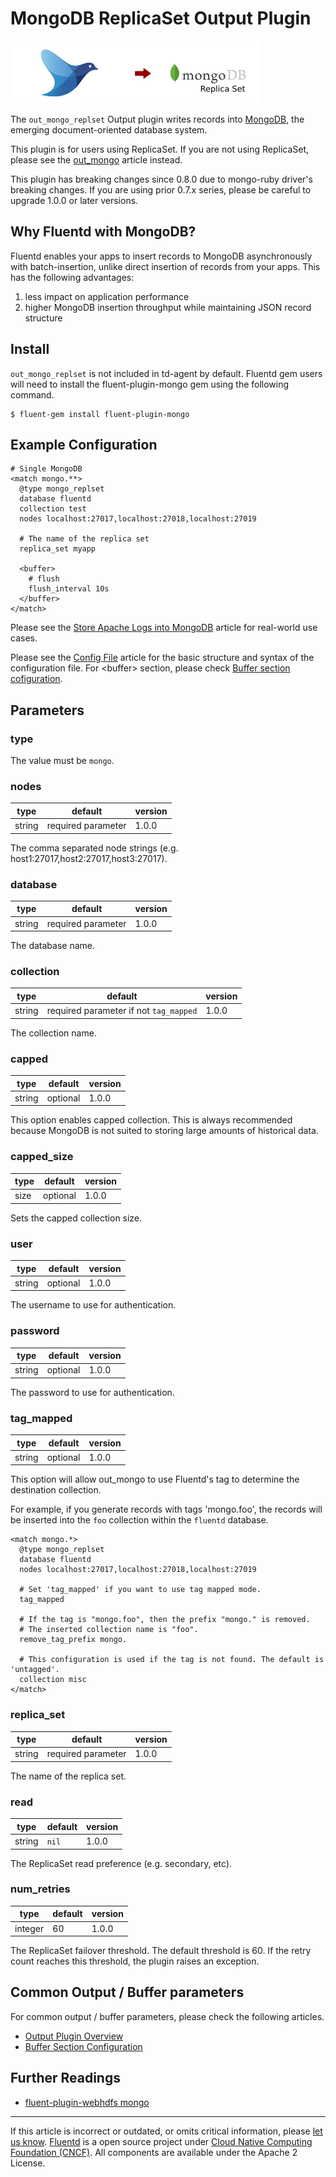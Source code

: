 # MongoDB ReplicaSet Output Plugin

![](/images/plugins/output/mongo_replset.png)

The `out_mongo_replset` Output plugin writes records into
[MongoDB](http://mongodb.org/), the emerging document-oriented database
system.

This plugin is for users using ReplicaSet. If you are not using
ReplicaSet, please see the [out\_mongo](/plugins/output/mongo.md) article instead.

This plugin has breaking changes since 0.8.0 due to mongo-ruby driver's
breaking changes. If you are using prior 0.7.x series, please be careful
to upgrade 1.0.0 or later versions.


## Why Fluentd with MongoDB?

Fluentd enables your apps to insert records to MongoDB asynchronously
with batch-insertion, unlike direct insertion of records from your apps.
This has the following advantages:

1.  less impact on application performance
2.  higher MongoDB insertion throughput while maintaining JSON record
    structure


## Install

`out_mongo_replset` is not included in td-agent by default. Fluentd gem
users will need to install the fluent-plugin-mongo gem using the
following command.

``` {.CodeRay}
$ fluent-gem install fluent-plugin-mongo
```


## Example Configuration

``` {.CodeRay}
# Single MongoDB
<match mongo.**>
  @type mongo_replset
  database fluentd
  collection test
  nodes localhost:27017,localhost:27018,localhost:27019

  # The name of the replica set
  replica_set myapp

  <buffer>
    # flush
    flush_interval 10s
  </buffer>
</match>
```

Please see the [Store Apache Logs into MongoDB](/articles/apache-to-mongodb.md)
article for real-world use cases.

Please see the [Config File](/configuration/config-file.md) article for the basic
structure and syntax of the configuration file. For \<buffer\> section,
please check [Buffer section cofiguration](/configuration/buffer-section.md).


## Parameters


### type

The value must be `mongo`.


### nodes

|	    type |        default |        version	|
|--------|--------------------|---------|
|	   string | required parameter | 1.0.0	|

The comma separated node strings (e.g.
host1:27017,host2:27017,host3:27017).


### database

|	    type |        default |        version	|
|--------|--------------------|---------|
|	   string | required parameter | 1.0.0	|

The database name.


### collection

|	    type |                  default |                  version	|
|--------|----------------------------------------|---------|
|	   string | required parameter if not `tag_mapped` | 1.0.0	|

The collection name.


### capped

|	    type |   default |   version	|
|--------|----------|---------|
|	   string | optional | 1.0.0	|

This option enables capped collection. This is always recommended
because MongoDB is not suited to storing large amounts of historical
data.


### capped\_size

|	   type |  default |   version	|
|------|----------|---------|
|	   size | optional | 1.0.0	|

Sets the capped collection size.


### user

|	    type |   default |   version	|
|--------|----------|---------|
|	   string | optional | 1.0.0	|

The username to use for authentication.


### password

|	    type |   default |   version	|
|--------|----------|---------|
|	   string | optional | 1.0.0	|

The password to use for authentication.


### tag\_mapped

|	    type |   default |   version	|
|--------|----------|---------|
|	   string | optional | 1.0.0	|

This option will allow out\_mongo to use Fluentd's tag to determine the
destination collection.

For example, if you generate records with tags 'mongo.foo', the records
will be inserted into the `foo` collection within the `fluentd`
database.

``` {.CodeRay}
<match mongo.*>
  @type mongo_replset
  database fluentd
  nodes localhost:27017,localhost:27018,localhost:27019

  # Set 'tag_mapped' if you want to use tag mapped mode.
  tag_mapped

  # If the tag is "mongo.foo", then the prefix "mongo." is removed.
  # The inserted collection name is "foo".
  remove_tag_prefix mongo.

  # This configuration is used if the tag is not found. The default is 'untagged'.
  collection misc
</match>
```


### replica\_set

|	    type |        default |        version	|
|--------|--------------------|---------|
|	   string | required parameter | 1.0.0	|

The name of the replica set.


### read

|	    type |   default |  version	|
|--------|---------|---------|
|	   string | `nil` | 1.0.0	|

The ReplicaSet read preference (e.g. secondary, etc).


### num\_retries

|	    type |    default |  version	|
|---------|---------|---------|
|	   integer | 60 | 1.0.0	|

The ReplicaSet failover threshold. The default threshold is 60. If the
retry count reaches this threshold, the plugin raises an exception.


## Common Output / Buffer parameters

For common output / buffer parameters, please check the following
articles.

-   [Output Plugin Overview](/plugins/output/README.md)
-   [Buffer Section Configuration](/configuration/buffer-section.md)


## Further Readings

-   [fluent-plugin-webhdfs mongo](https://github.com/fluent/fluent-plugin-mongo)


------------------------------------------------------------------------

If this article is incorrect or outdated, or omits critical information, please [let us know](https://github.com/fluent/fluentd-docs/issues?state=open).
[Fluentd](http://www.fluentd.org/) is a open source project under [Cloud Native Computing Foundation (CNCF)](https://cncf.io/). All components are available under the Apache 2 License.

